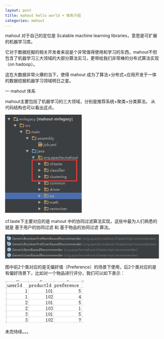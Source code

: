 ```yaml
---
layout: post
title: mahout hello world + 体系介绍
categories: mahout
---
```


mahout 对于自己的定位是 Scalable machine learning libraries，意思是可扩展的机器学习库。

它对于数据挖掘的相关开发者来说是个非常值得使用和学习的东西，mahout不但包含了机器学习三大领域的大部分算法实习，更带给我们非常棒的分布式算法实现（on hadoop）。


这在大数据非常火爆的当下，使得 mahout 成为了算法+分布式+应用开发于一体的数据挖掘机器学习领域明日之星。

一 mahout 体系

mahout主要包括了机器学习的三大领域，分别是推荐系统+聚类+分类算法。
从代码结构也可以看出这点。

![123](/asserts/imgs/mahout/m-2-1.png)

cf.taste下主要对应的是 mahout 中的协同过滤算法实现，这些中最为人们熟悉的就是 基于用户的协同过滤 和 基于物品的协同过滤 算法。

![123](/asserts/imgs/mahout/m-2-2.png)

图中前2个类对应的是无偏好值（Preference）的场景下使用，后2个类对应的是有偏好场景下，比如对一个物品进行评分，我们可以如下表示：

![123](/asserts/imgs/mahout/m-2-3.png)


未完待续。。。
